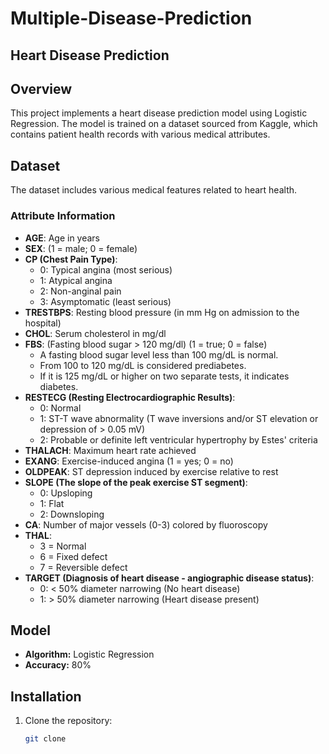 # Multiple-Disease-Prediction
## Heart Disease Prediction  

## Overview  
This project implements a heart disease prediction model using Logistic Regression. The model is trained on a dataset sourced from Kaggle, which contains patient health records with various medical attributes.  

## Dataset  
The dataset includes various medical features related to heart health.  

### Attribute Information  
- **AGE**: Age in years  
- **SEX**: (1 = male; 0 = female)  
- **CP (Chest Pain Type)**:  
  - 0: Typical angina (most serious)  
  - 1: Atypical angina  
  - 2: Non-anginal pain  
  - 3: Asymptomatic (least serious)  
- **TRESTBPS**: Resting blood pressure (in mm Hg on admission to the hospital)  
- **CHOL**: Serum cholesterol in mg/dl  
- **FBS**: (Fasting blood sugar > 120 mg/dl) (1 = true; 0 = false)  
  - A fasting blood sugar level less than 100 mg/dL is normal.  
  - From 100 to 120 mg/dL is considered prediabetes.  
  - If it is 125 mg/dL or higher on two separate tests, it indicates diabetes.  
- **RESTECG (Resting Electrocardiographic Results)**:  
  - 0: Normal  
  - 1: ST-T wave abnormality (T wave inversions and/or ST elevation or depression of > 0.05 mV)  
  - 2: Probable or definite left ventricular hypertrophy by Estes' criteria  
- **THALACH**: Maximum heart rate achieved  
- **EXANG**: Exercise-induced angina (1 = yes; 0 = no)  
- **OLDPEAK**: ST depression induced by exercise relative to rest  
- **SLOPE (The slope of the peak exercise ST segment)**:  
  - 0: Upsloping  
  - 1: Flat  
  - 2: Downsloping  
- **CA**: Number of major vessels (0-3) colored by fluoroscopy  
- **THAL**:  
  - 3 = Normal  
  - 6 = Fixed defect  
  - 7 = Reversible defect  
- **TARGET (Diagnosis of heart disease - angiographic disease status)**:  
  - 0: < 50% diameter narrowing (No heart disease)  
  - 1: > 50% diameter narrowing (Heart disease present)  

## Model  
- **Algorithm:** Logistic Regression  
- **Accuracy:** 80%  

## Installation  
1. Clone the repository:  
   ```bash
   git clone 

